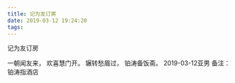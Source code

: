 ```yaml
---
title: 记为友订房
date: 2019-03-12 19:24:20
tags:
---
```

记为友订房

一朝闻友来，
欢喜慧门开。
辗转愁眉过，
铂涛备饭斋。
2019-03-12亚男
备注：铂涛指酒店
